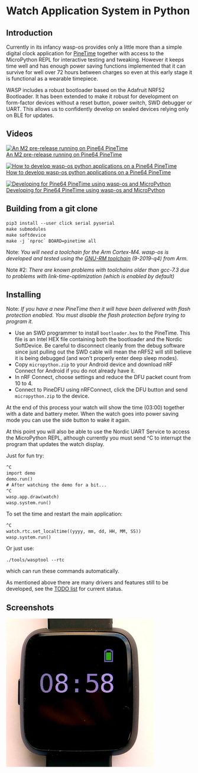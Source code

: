 Watch Application System in Python
==================================

Introduction
------------

Currently in its infancy wasp-os provides only a little more than a simple
digital clock application for [PineTime](https://www.pine64.org/pinetime/)
together with access to the MicroPython REPL for interactive testing and
tweaking. However it keeps time well and has enough power saving
functions implemented that it can survive for well over 72 hours between
charges so even at this early stage it is functional as a wearable
timepiece.

WASP includes a robust bootloader based on the Adafruit NRF52
Bootloader. It has been extended to make it robust for development on
form-factor devices without a reset button, power switch, SWD debugger
or UART. This allows us to confidently develop on sealed devices relying
only on BLE for updates.

Videos
------

[![An M2 pre-release running on Pine64 PineTime](https://img.youtube.com/vi/YktiGUSRJB4/0.jpg)](https://www.youtube.com/watch?v=YktiGUSRJB4)\
[An M2 pre-release running on Pine64 PineTime](https://www.youtube.com/watch?v=YktiGUSRJB4)

[![How to develop wasp-os python applications on a Pine64 PineTime](https://img.youtube.com/vi/tuk9Nmr3Jo8/0.jpg)](https://www.youtube.com/watch?v=tuk9Nmr3Jo8)\
[How to develop wasp-os python applications on a Pine64 PineTime](https://www.youtube.com/watch?v=tuk9Nmr3Jo8)

[![Developing for Pine64 PineTime using wasp-os and MicroPython](https://img.youtube.com/vi/kf1VHj587Mc/0.jpg)](https://www.youtube.com/watch?v=kf1VHj587Mc)\
[Developing for Pine64 PineTime using wasp-os and MicroPython](https://www.youtube.com/watch?v=kf1VHj587Mc)

Building from a git clone
-------------------------

~~~
pip3 install --user click serial pyserial
make submodules
make softdevice
make -j `nproc` BOARD=pinetime all
~~~

Note: *You will need a toolchain for the Arm Cortex-M4. wasp-os is developed and tested using the [GNU-RM toolchain](https://developer.arm.com/tools-and-software/open-source-software/developer-tools/gnu-toolchain/gnu-rm) (9-2019-q4) from Arm.*

Note #2: *There are known problems with toolchains older than gcc-7.3 due to problems with link-time-optimization (which is enabled by default)*

Installing
----------

Note: *If you have a new PineTime then it will have been delivered with
flash protection enabled. You must disable the flash protection before
trying to program it.*

* Use an SWD programmer to install `bootloader.hex` to the PineTime.
  This file is an Intel HEX file containing both the bootloader and
  the Nordic SoftDevice. Be careful to disconnect cleanly from the
  debug software since just pulling out the SWD cable will mean the
  nRF52 will still believe it is being debugged (and won't properly
  enter deep sleep modes).
* Copy `micropython.zip` to your Android device and download nRF Connect
  for Android if you do not already have it.
* In nRF Connect, choose settings and reduce the DFU packet count from
  10 to 4.
* Connect to PineDFU using nRFConnect, click the DFU button and send
  `micropython.zip` to the device.

At the end of this process your watch will show the time (03:00) together
with a date and battery meter. When the watch goes into power saving mode
you can use the side button to wake it again.

At this point you will also be able to use the Nordic UART Service to
access the MicroPython REPL, although currently you must send ^C to
interrupt the program that updates the watch display.

Just for fun try:

~~~
^C
import demo
demo.run()
# After watching the demo for a bit...
^C
wasp.app.draw(watch)
wasp.system.run()
~~~

To set the time and restart the main application:

~~~
^C
watch.rtc.set_localtime((yyyy, mm, dd, HH, MM, SS))
wasp.system.run()
~~~

Or just use:
~~~
./tools/wasptool --rtc
~~~
which can run these commands automatically.

As mentioned above there are many drivers and features still to be
developed, see the [TODO list](TODO.md) for current status.

Screenshots
-----------

![wasp-os digital clock app running on PineTime](res/clock_app.jpg)

